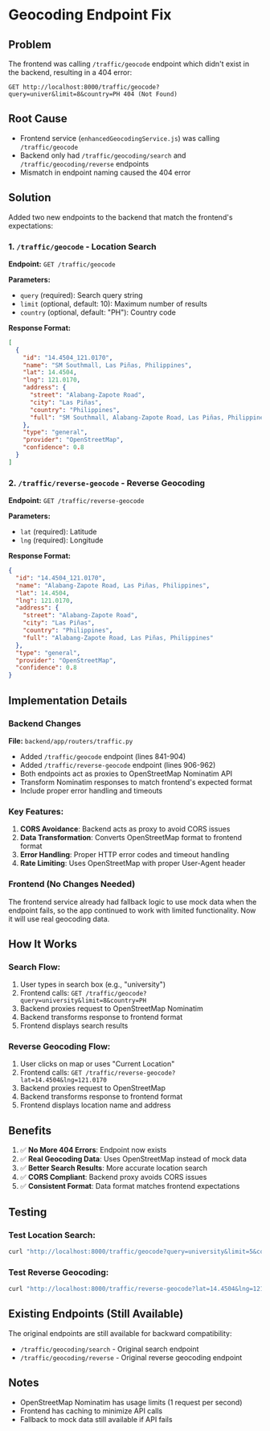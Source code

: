 # Geocoding Endpoint Fix

## Problem
The frontend was calling `/traffic/geocode` endpoint which didn't exist in the backend, resulting in a 404 error:
```
GET http://localhost:8000/traffic/geocode?query=univer&limit=8&country=PH 404 (Not Found)
```

## Root Cause
- Frontend service (`enhancedGeocodingService.js`) was calling `/traffic/geocode`
- Backend only had `/traffic/geocoding/search` and `/traffic/geocoding/reverse` endpoints
- Mismatch in endpoint naming caused the 404 error

## Solution
Added two new endpoints to the backend that match the frontend's expectations:

### 1. `/traffic/geocode` - Location Search
**Endpoint:** `GET /traffic/geocode`

**Parameters:**
- `query` (required): Search query string
- `limit` (optional, default: 10): Maximum number of results
- `country` (optional, default: "PH"): Country code

**Response Format:**
```json
[
  {
    "id": "14.4504_121.0170",
    "name": "SM Southmall, Las Piñas, Philippines",
    "lat": 14.4504,
    "lng": 121.0170,
    "address": {
      "street": "Alabang-Zapote Road",
      "city": "Las Piñas",
      "country": "Philippines",
      "full": "SM Southmall, Alabang-Zapote Road, Las Piñas, Philippines"
    },
    "type": "general",
    "provider": "OpenStreetMap",
    "confidence": 0.8
  }
]
```

### 2. `/traffic/reverse-geocode` - Reverse Geocoding
**Endpoint:** `GET /traffic/reverse-geocode`

**Parameters:**
- `lat` (required): Latitude
- `lng` (required): Longitude

**Response Format:**
```json
{
  "id": "14.4504_121.0170",
  "name": "Alabang-Zapote Road, Las Piñas, Philippines",
  "lat": 14.4504,
  "lng": 121.0170,
  "address": {
    "street": "Alabang-Zapote Road",
    "city": "Las Piñas",
    "country": "Philippines",
    "full": "Alabang-Zapote Road, Las Piñas, Philippines"
  },
  "type": "general",
  "provider": "OpenStreetMap",
  "confidence": 0.8
}
```

## Implementation Details

### Backend Changes
**File:** `backend/app/routers/traffic.py`

- Added `/traffic/geocode` endpoint (lines 841-904)
- Added `/traffic/reverse-geocode` endpoint (lines 906-962)
- Both endpoints act as proxies to OpenStreetMap Nominatim API
- Transform Nominatim responses to match frontend's expected format
- Include proper error handling and timeouts

### Key Features:
1. **CORS Avoidance**: Backend acts as proxy to avoid CORS issues
2. **Data Transformation**: Converts OpenStreetMap format to frontend format
3. **Error Handling**: Proper HTTP error codes and timeout handling
4. **Rate Limiting**: Uses OpenStreetMap with proper User-Agent header

### Frontend (No Changes Needed)
The frontend service already had fallback logic to use mock data when the endpoint fails, so the app continued to work with limited functionality. Now it will use real geocoding data.

## How It Works

### Search Flow:
1. User types in search box (e.g., "university")
2. Frontend calls: `GET /traffic/geocode?query=university&limit=8&country=PH`
3. Backend proxies request to OpenStreetMap Nominatim
4. Backend transforms response to frontend format
5. Frontend displays search results

### Reverse Geocoding Flow:
1. User clicks on map or uses "Current Location"
2. Frontend calls: `GET /traffic/reverse-geocode?lat=14.4504&lng=121.0170`
3. Backend proxies request to OpenStreetMap
4. Backend transforms response to frontend format
5. Frontend displays location name and address

## Benefits

1. ✅ **No More 404 Errors**: Endpoint now exists
2. ✅ **Real Geocoding Data**: Uses OpenStreetMap instead of mock data
3. ✅ **Better Search Results**: More accurate location search
4. ✅ **CORS Compliant**: Backend proxy avoids CORS issues
5. ✅ **Consistent Format**: Data format matches frontend expectations

## Testing

### Test Location Search:
```bash
curl "http://localhost:8000/traffic/geocode?query=university&limit=5&country=PH"
```

### Test Reverse Geocoding:
```bash
curl "http://localhost:8000/traffic/reverse-geocode?lat=14.4504&lng=121.0170"
```

## Existing Endpoints (Still Available)
The original endpoints are still available for backward compatibility:
- `/traffic/geocoding/search` - Original search endpoint
- `/traffic/geocoding/reverse` - Original reverse geocoding endpoint

## Notes
- OpenStreetMap Nominatim has usage limits (1 request per second)
- Frontend has caching to minimize API calls
- Fallback to mock data still available if API fails
